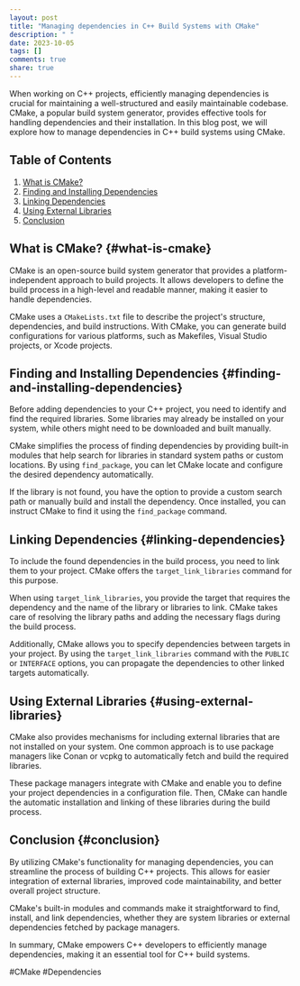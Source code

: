 ```yaml
---
layout: post
title: "Managing dependencies in C++ Build Systems with CMake"
description: " "
date: 2023-10-05
tags: []
comments: true
share: true
---
```


When working on C++ projects, efficiently managing dependencies is crucial for maintaining a well-structured and easily maintainable codebase. CMake, a popular build system generator, provides effective tools for handling dependencies and their installation. In this blog post, we will explore how to manage dependencies in C++ build systems using CMake.

## Table of Contents
1. [What is CMake?](#what-is-cmake)
2. [Finding and Installing Dependencies](#finding-and-installing-dependencies)
3. [Linking Dependencies](#linking-dependencies)
4. [Using External Libraries](#using-external-libraries)
5. [Conclusion](#conclusion)

## What is CMake? {#what-is-cmake}

CMake is an open-source build system generator that provides a platform-independent approach to build projects. It allows developers to define the build process in a high-level and readable manner, making it easier to handle dependencies.

CMake uses a `CMakeLists.txt` file to describe the project's structure, dependencies, and build instructions. With CMake, you can generate build configurations for various platforms, such as Makefiles, Visual Studio projects, or Xcode projects.

## Finding and Installing Dependencies {#finding-and-installing-dependencies}

Before adding dependencies to your C++ project, you need to identify and find the required libraries. Some libraries may already be installed on your system, while others might need to be downloaded and built manually.

CMake simplifies the process of finding dependencies by providing built-in modules that help search for libraries in standard system paths or custom locations. By using `find_package`, you can let CMake locate and configure the desired dependency automatically.

If the library is not found, you have the option to provide a custom search path or manually build and install the dependency. Once installed, you can instruct CMake to find it using the `find_package` command.

## Linking Dependencies {#linking-dependencies}

To include the found dependencies in the build process, you need to link them to your project. CMake offers the `target_link_libraries` command for this purpose.

When using `target_link_libraries`, you provide the target that requires the dependency and the name of the library or libraries to link. CMake takes care of resolving the library paths and adding the necessary flags during the build process.

Additionally, CMake allows you to specify dependencies between targets in your project. By using the `target_link_libraries` command with the `PUBLIC` or `INTERFACE` options, you can propagate the dependencies to other linked targets automatically.

## Using External Libraries {#using-external-libraries}

CMake also provides mechanisms for including external libraries that are not installed on your system. One common approach is to use package managers like Conan or vcpkg to automatically fetch and build the required libraries.

These package managers integrate with CMake and enable you to define your project dependencies in a configuration file. Then, CMake can handle the automatic installation and linking of these libraries during the build process.

## Conclusion {#conclusion}

By utilizing CMake's functionality for managing dependencies, you can streamline the process of building C++ projects. This allows for easier integration of external libraries, improved code maintainability, and better overall project structure.

CMake's built-in modules and commands make it straightforward to find, install, and link dependencies, whether they are system libraries or external dependencies fetched by package managers.

In summary, CMake empowers C++ developers to efficiently manage dependencies, making it an essential tool for C++ build systems.

\#CMake #Dependencies